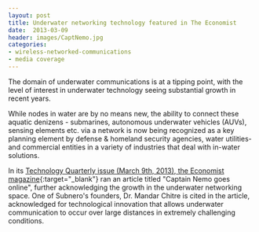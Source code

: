 ```yaml
---
layout: post
title: Underwater networking technology featured in The Economist
date:  2013-03-09
header: images/CaptNemo.jpg
categories:
- wireless-networked-communications
- media coverage
---
```


The domain of underwater communications is at a tipping point, with the level of interest in underwater technology seeing substantial growth in recent years.

While nodes in water are by no means new, the ability to connect these aquatic denizens - submarines, autonomous underwater vehicles (AUVs), sensing elements etc. via a network is now being recognized as a key planning element by defense &amp; homeland security agencies, water utilities- and commercial entities in a variety of industries that deal with in-water solutions.

In its [Technology Quarterly issue (March 9th, 2013), the Economist magazine][1]{:target="_blank"} ran an article titled "Captain Nemo goes online", further acknowledging the growth in the underwater networking space. One of Subnero's founders, Dr. Mandar Chitre is cited in the article, acknowledged for technological innovation that allows underwater communication to occur over large distances in extremely challenging conditions.

[1]: http://www.economist.com/news/technology-quarterly/21572920-networking-emerging-undersea-data-networks-are-connecting-submarines-aquatic
